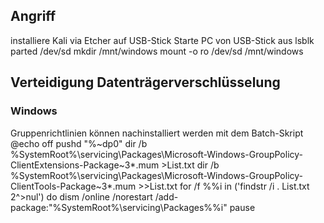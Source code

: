 ## Angriff 
installiere Kali via Etcher auf USB-Stick
Starte PC von USB-Stick aus
lsblk
parted /dev/sd<x>
mkdir /mnt/windows
mount -o ro /dev/sd<x> /mnt/windows


## Verteidigung Datenträgerverschlüsselung

### Windows

Gruppenrichtlinien können nachinstalliert werden mit dem Batch-Skript
@echo off
pushd "%~dp0"
dir /b %SystemRoot%\servicing\Packages\Microsoft-Windows-GroupPolicy-ClientExtensions-Package~3*.mum >List.txt
dir /b %SystemRoot%\servicing\Packages\Microsoft-Windows-GroupPolicy-ClientTools-Package~3*.mum >>List.txt
for /f %%i in ('findstr /i . List.txt 2^>nul') do dism /online /norestart /add-package:"%SystemRoot%\servicing\Packages\%%i"
pause


